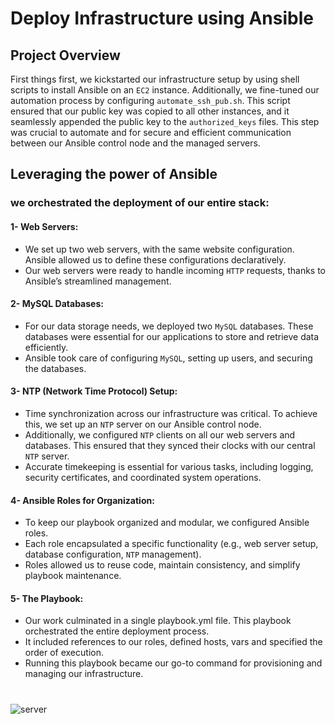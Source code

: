 # Deploy Infrastructure using Ansible
## Project Overview

First things first, we kickstarted our infrastructure setup by using shell scripts to install Ansible on an `EC2` instance. Additionally, we fine-tuned our automation process by configuring `automate_ssh_pub.sh`. This script ensured that our public key was copied to all other instances, and it seamlessly appended the public key to the `authorized_keys` files. This step was crucial to automate and for secure and efficient communication between our Ansible control node and the managed servers.

## Leveraging the power of Ansible
### we orchestrated the deployment of our entire stack:
#### 1- Web Servers:
* We set up two web servers, with the same website configuration. Ansible allowed us to define these configurations declaratively.
* Our web servers were ready to handle incoming `HTTP` requests, thanks to Ansible’s streamlined management.
#### 2- MySQL Databases:
* For our data storage needs, we deployed two `MySQL` databases. These databases were essential for our applications to store and retrieve data efficiently.
* Ansible took care of configuring `MySQL`, setting up users, and securing the databases.
#### 3- NTP (Network Time Protocol) Setup:
* Time synchronization across our infrastructure was critical. To achieve this, we set up an `NTP` server on our Ansible control node.
* Additionally, we configured `NTP` clients on all our web servers and databases. This ensured that they synced their clocks with our central `NTP` server.
* Accurate timekeeping is essential for various tasks, including logging, security certificates, and coordinated system operations.
#### 4- Ansible Roles for Organization:
* To keep our playbook organized and modular, we configured Ansible roles.
* Each role encapsulated a specific functionality (e.g., web server setup, database configuration, `NTP` management).
* Roles allowed us to reuse code, maintain consistency, and simplify playbook maintenance.
#### 5- The Playbook:
* Our work culminated in a single playbook.yml file. This playbook orchestrated the entire deployment process.
* It included references to our roles, defined hosts, vars and specified the order of execution.
* Running this playbook became our go-to command for provisioning and managing our infrastructure.

#

![server](https://github.com/MazenMoneim/Ansible-infrastructure/assets/135109542/135c6e7b-5527-4d67-922c-3d8c283ff34e)
